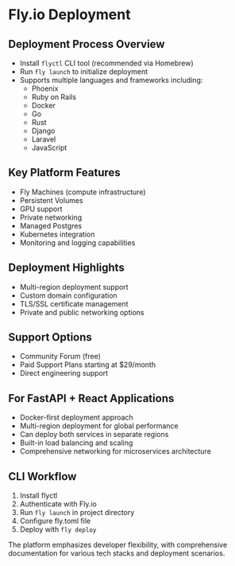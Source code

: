 # Fly.io Deployment

## Deployment Process Overview
- Install `flyctl` CLI tool (recommended via Homebrew)
- Run `fly launch` to initialize deployment
- Supports multiple languages and frameworks including:
  - Phoenix
  - Ruby on Rails
  - Docker
  - Go
  - Rust
  - Django
  - Laravel
  - JavaScript

## Key Platform Features
- Fly Machines (compute infrastructure)
- Persistent Volumes
- GPU support
- Private networking
- Managed Postgres
- Kubernetes integration
- Monitoring and logging capabilities

## Deployment Highlights
- Multi-region deployment support
- Custom domain configuration
- TLS/SSL certificate management
- Private and public networking options

## Support Options
- Community Forum (free)
- Paid Support Plans starting at $29/month
- Direct engineering support

## For FastAPI + React Applications
- Docker-first deployment approach
- Multi-region deployment for global performance
- Can deploy both services in separate regions
- Built-in load balancing and scaling
- Comprehensive networking for microservices architecture

## CLI Workflow
1. Install flyctl
2. Authenticate with Fly.io
3. Run `fly launch` in project directory
4. Configure fly.toml file
5. Deploy with `fly deploy`

The platform emphasizes developer flexibility, with comprehensive documentation for various tech stacks and deployment scenarios.